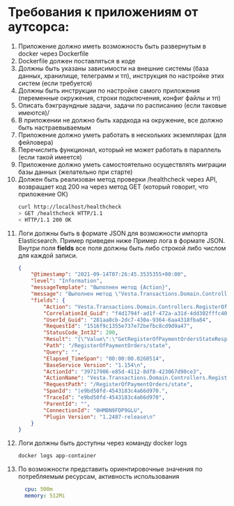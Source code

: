 # Требования к приложениям от аутсорса:
1. Приложение должно иметь возможность быть развернутым в docker через Dockerfile
2. Dockerfile должен поставляться в коде
3. Должны быть указаны зависимости на внешние системы (база данных, хранилище, телеграмм и тп), инструкция по настройке этих систем (если требуется)
4. Должны быть инструкции по настройке самого приложения (переменные окружения, строки подключения, конфиг файлы и тп)
5. Описать бэкграундные задачи, задачи по расписанию (если таковые имеются)/
6. В приложении не должно быть хардкода на окружение, все должно быть настраевываемым
7. Приложение должно уметь работать в нескольких экземплярах (для фейловера)
8. Перечислить функционал, который не может работать в параллель (если такой имеется)
9. Приложение должно уметь самостоятельно осуществлять миграции базы данных (желательно при старте)
10. Должен быть реализован метод проверки /healthcheck через API, возвращает код 200 на через метод GET (который говорит, что приложение ОК)
    ```bash
    curl http://localhost/healthcheck
    > GET /healthcheck HTTP/1.1
    < HTTP/1.1 200 OK
    ```
11. Логи должны быть в формате JSON для возможности импорта Elasticsearch. Пример приведен ниже
Пример лога в формате JSON. Внутри поля **fields** все поля должны быть либо строкой либо числом для каждой записи.
    ```json
    {
        "@timestamp": "2021-09-14T07:26:45.3535355+00:00",
        "level": "Information",
        "messageTemplate": "Выполнен метод {Action}",
        "message": "Выполнен метод \"Vesta.Transactions.Domain.Controllers.RegisterOfPaymentOrdersController.GetState (Vesta.Transactions.Domain)\"",
        "fields": {
            "Action": "Vesta.Transactions.Domain.Controllers.RegisterOfPaymentOrdersController.GetState (Vesta.Transactions.Domain)",
            "CorrelationId_Guid": "f4d1794f-ad1f-472a-a31d-4dd302fffc40",
            "UserId_Guid": "281aa8cb-2dc7-430a-9364-6aa4318fba84",
            "RequestId": "1516f9c1355e737e72befbc8cd9d9a47",
            "StatusCode_Int32": 200,
            "Result": "{\"Value\":\"GetRegisterOfPaymentOrdersStateResponse { Balances: [AccountBalance { AccountNumber: \\\"40702810600001021267\\\", AbsAmount: 76906116.29, Amount: 43058776.00 }], RegisterStatus: ReadyToUploadNewRegister, RegisterStatusDescription: \\\"Все платежи обработаны. Теперь можно заново загрузить ошибочные\\\", Message: \\\"\\\", NotProcessedCount: 0, SuccessCount: 5759, ErrorsCount: 7, Errors: [PaymentOrderError { Number: \\\"1291426\\\", Message: \\\"Нет доступного счета (40820810200001570540) в АБС\\\" }, PaymentOrderError { Number: \\\"1291556\\\", Message: \\\"Нет доступного счета (40820810600001568767) в АБС\\\" }, PaymentOrderError { Number: \\\"1292014\\\", Message: \\\"Нет доступного счета (40817810000001924626) в АБС\\\" }, PaymentOrderError { Number: \\\"1295229\\\", Message: \\\"Нет доступного счета (40820810400001566406) в АБС\\\" }, PaymentOrderError { Number: \\\"1295436\\\", Message: \\\"Нет доступного счета (40820810100001459318) в АБС\\\" }, PaymentOrderError { Number: \\\"1296055\\\", Message: \\\"Нет доступного счета (40817810800001946082) в АБС\\\" }, PaymentOrderError { Number: \\\"1299362\\\", Message: \\\"Нет доступного счета (40817810400001959741) в АБС\\\" }] }\",\"IsSuccess\":\"True\",\"Error\":\"null\",\"HttpStatusCode\":\"200\"}",
            "Path": "/RegisterOfPaymentOrders/state",
            "Query": "",
            "Elapsed_TimeSpan": "00:00:00.0260514",
            "BaseService Version": "1.154\n",
            "ActionId": "39717906-e85d-4112-8df8-423067d90ce3",
            "ActionName": "Vesta.Transactions.Domain.Controllers.RegisterOfPaymentOrdersController.GetState (Vesta.Transactions.Domain)",
            "RequestPath": "/RegisterOfPaymentOrders/state",
            "SpanId": "|e9bd50fd-4543183c4a66d970.",
            "TraceId": "e9bd50fd-4543183c4a66d970",
            "ParentId": "",
            "ConnectionId": "0HMBN9FDP9GLU",
            "Plugin Version": "1.2487-release\n"
        }
    }
    ```
12. Логи должны быть доступны через команду docker logs
    ```bash
    docker logs app-container
    ```
13. По возможности представить ориентировочные значения по потребляемым ресурсам, активность использования
    ```yaml
      cpu: 500m
      memory: 512Mi
    ```
